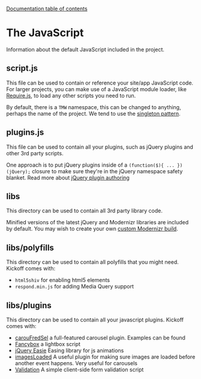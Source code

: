 [Documentation table of contents](readme.md)

# The JavaScript

Information about the default JavaScript included in the project.

## script.js

This file can be used to contain or reference your site/app JavaScript code.
For larger projects, you can make use of a JavaScript module loader, like
[Require.js](http://requirejs.org/), to load any other scripts you need to
run.

By default, there is a `TMW` namespace, this can be changed to anything, perhaps the name of the project. We tend to use the [singleton pattern](http://addyosmani.com/resources/essentialjsdesignpatterns/book/#singletonpatternjavascript).

## plugins.js

This file can be used to contain all your plugins, such as jQuery plugins and
other 3rd party scripts.

One approach is to put jQuery plugins inside of a `(function($){ ...
})(jQuery);` closure to make sure they're in the jQuery namespace safety
blanket. Read more about [jQuery plugin
authoring](http://docs.jquery.com/Plugins/Authoring#Getting_Started)

## libs

This directory can be used to contain all 3rd party library code.

Minified versions of the latest jQuery and Modernizr libraries are included by
default. You may wish to create your own [custom Modernizr
build](http://www.modernizr.com/download/).

## libs/polyfills

This directory can be used to contain all polyfills that you might need. Kickoff comes with:

* `html5shiv` for enabling html5 elements
* `respond.min.js` for adding Media Query support

## libs/plugins

This directory can be used to contain all your javascript plugins. Kickoff comes with:
* [carouFredSel](http://caroufredsel.frebsite.nl/) a full-featured carousel plugin. Examples can be found
* [Fancybox](http://fancyapps.com/fancybox/) a lightbox script
* [jQuery Easie](http://janne.aukia.com/easie/) Easing library for js animations
* [imagesLoaded](https://github.com/desandro/imagesloaded) A useful plugin for making sure images are loaded before another event happens. Very useful for carousels
* [Validation](http://bassistance.de/jquery-plugins/jquery-plugin-validation/) A simple client-side form validation script
